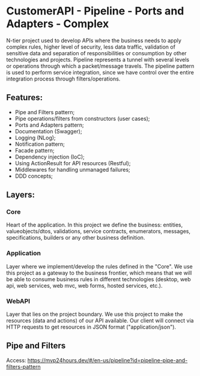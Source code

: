 # CustomerAPI - Pipeline - Ports and Adapters - Complex
N-tier project used to develop APIs where the business needs to apply complex rules, higher level of security, less data traffic, validation of sensitive data and separation of responsibilities or consumption by other technologies and projects.
Pipeline represents a tunnel with several levels or operations through which a packet/message travels.
The pipeline pattern is used to perform service integration, since we have control over the entire integration process through filters/operations.

## Features:
- Pipe and Filters pattern;
- Pipe operations/filters from constructors (user cases);
- Ports and Adapters pattern;
- Documentation (Swagger); 
- Logging (NLog); 
- Notification pattern;
- Facade pattern;
- Dependency injection (IoC);
- Using ActionResult for API resources (Restful);
- Middlewares for handling unmanaged failures;
- DDD concepts;

## Layers:

### Core
Heart of the application. In this project we define the business: entities, valueobjects/dtos, validations, service contracts, enumerators, messages, specifications, builders or any other business definition.

### Application
Layer where we implement/develop the rules defined in the "Core". We use this project as a gateway to the business frontier, which means that we will be able to consume business rules in different technologies (desktop, web api, web services, web mvc, web forms, hosted services, etc.).

### WebAPI
Layer that lies on the project boundary. We use this project to make the resources (data and actions) of our API available. Our client will connect via HTTP requests to get resources in JSON format ("application/json").

## Pipe and Filters
Access: https://mvp24hours.dev/#/en-us/pipeline?id=pipeline-pipe-and-filters-pattern